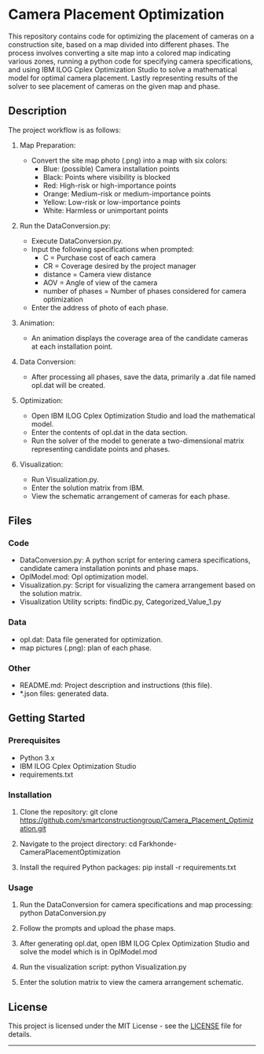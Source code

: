 # Camera Placement Optimization

This repository contains code for optimizing the placement of cameras on a construction site, based on a map divided into different phases. The process involves converting a site map into a colored map indicating various zones, running a python code for specifying camera specifications, and using IBM ILOG Cplex Optimization Studio to solve a mathematical model for optimal camera placement. Lastly representing results of the solver to see placement of cameras on the given map and phase.

## Description

The project workflow is as follows:

1. Map Preparation:
    - Convert the site map photo (.png) into a map with six colors:
        - Blue: (possible) Camera installation points
        - Black: Points where visibility is blocked
        - Red: High-risk or high-importance points
        - Orange: Medium-risk or medium-importance points
        - Yellow: Low-risk or low-importance points
        - White: Harmless or unimportant points

2. Run the DataConversion.py:
    - Execute DataConversion.py.
    - Input the following specifications when prompted:
        - C = Purchase cost of each camera
        - CR = Coverage desired by the project manager
        - distance = Camera view distance
        - AOV = Angle of view of the camera
        - number of phases = Number of phases considered for camera optimization
    - Enter the address of photo of each phase.

3. Animation:
    - An animation displays the coverage area of the candidate cameras at each installation point.

4. Data Conversion:
    - After processing all phases, save the data, primarily a .dat file named opl.dat will be created.

5. Optimization:
    - Open IBM ILOG Cplex Optimization Studio and load the mathematical model.
    - Enter the contents of opl.dat in the data section.
    - Run the solver of the model to generate a two-dimensional matrix representing candidate points and phases.

6. Visualization:
    - Run Visualization.py.
    - Enter the solution matrix from IBM.
    - View the schematic arrangement of cameras for each phase.

## Files

### Code
- DataConversion.py: A python script for entering camera specifications, candidate camera installation ponints and phase maps.
- OplModel.mod: Opl optimization model.
- Visualization.py: Script for visualizing the camera arrangement based on the solution matrix.
- Visualization Utility scripts: findDic.py, Categorized_Value_1.py

### Data
- opl.dat: Data file generated for optimization.
- map pictures (.png): plan of each phase.

### Other
- README.md: Project description and instructions (this file).
- *.json files: generated data.

## Getting Started

### Prerequisites

- Python 3.x
- IBM ILOG Cplex Optimization Studio
- requirements.txt


### Installation

1. Clone the repository:
        git clone https://github.com/smartconstructiongroup/Camera_Placement_Optimization.git
    
2. Navigate to the project directory:
        cd Farkhonde-CameraPlacementOptimization
    
3. Install the required Python packages:
        pip install -r requirements.txt


### Usage

1. Run the DataConversion for camera specifications and map processing:
        python DataConversion.py

2. Follow the prompts and upload the phase maps.
3. After generating opl.dat, open IBM ILOG Cplex Optimization Studio and solve the model which is in OplModel.mod
4. Run the visualization script:
        python Visualization.py
    
5. Enter the solution matrix to view the camera arrangement schematic.

## License

This project is licensed under the MIT License - see the [LICENSE](LICENSE.md) file for details.

---
